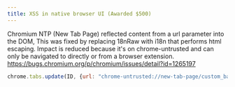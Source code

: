 ```yaml
---
title: XSS in native browser UI (Awarded $500)
---
```


Chromium NTP (New Tab Page) reflected content from a url parameter into the DOM, This was fixed by replacing 18nRaw with i18n that performs html escaping.
Impact is reduced because it's on chrome-untrusted and can only be navigated to directly or from a browser extension. https://bugs.chromium.org/p/chromium/issues/detail?id=1265197
```js
chrome.tabs.update(ID, {url: "chrome-untrusted://new-tab-page/custom_background_image?url=https://a.a&size=%3C/style%3E%3Cscript%3Ealert(1)%3C/script%3E"}, console.log);
```
